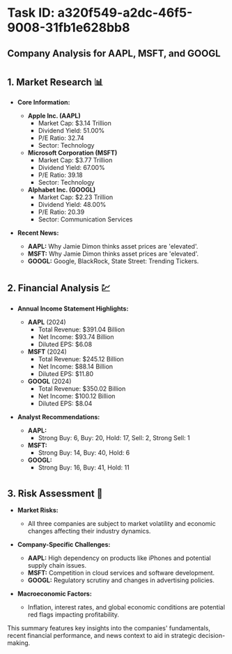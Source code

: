 # Task ID: a320f549-a2dc-46f5-9008-31fb1e628bb8

## Company Analysis for AAPL, MSFT, and GOOGL

#

## 1. Market Research 📊

- **Core Information:**
  - **Apple Inc. (AAPL)**
    - Market Cap: $3.14 Trillion
    - Dividend Yield: 51.00%
    - P/E Ratio: 32.74
    - Sector: Technology
  - **Microsoft Corporation (MSFT)**
    - Market Cap: $3.77 Trillion
    - Dividend Yield: 67.00%
    - P/E Ratio: 39.18
    - Sector: Technology
  - **Alphabet Inc. (GOOGL)**
    - Market Cap: $2.23 Trillion
    - Dividend Yield: 48.00%
    - P/E Ratio: 20.39
    - Sector: Communication Services

- **Recent News:**
  - **AAPL:** Why Jamie Dimon thinks asset prices are 'elevated'.
  - **MSFT:** Why Jamie Dimon thinks asset prices are 'elevated'.
  - **GOOGL:** Google, BlackRock, State Street: Trending Tickers.

#

## 2. Financial Analysis 💹

- **Annual Income Statement Highlights:**
  - **AAPL** (2024)
    - Total Revenue: $391.04 Billion
    - Net Income: $93.74 Billion
    - Diluted EPS: $6.08
  - **MSFT** (2024)
    - Total Revenue: $245.12 Billion
    - Net Income: $88.14 Billion
    - Diluted EPS: $11.80
  - **GOOGL** (2024)
    - Total Revenue: $350.02 Billion
    - Net Income: $100.12 Billion
    - Diluted EPS: $8.04

- **Analyst Recommendations:**
  - **AAPL:** 
    - Strong Buy: 6, Buy: 20, Hold: 17, Sell: 2, Strong Sell: 1
  - **MSFT:** 
    - Strong Buy: 14, Buy: 40, Hold: 6
  - **GOOGL:** 
    - Strong Buy: 16, Buy: 41, Hold: 11

#

## 3. Risk Assessment 🎯

- **Market Risks:**
  - All three companies are subject to market volatility and economic changes affecting their industry dynamics.

- **Company-Specific Challenges:**
  - **AAPL:** High dependency on products like iPhones and potential supply chain issues.
  - **MSFT:** Competition in cloud services and software development.
  - **GOOGL:** Regulatory scrutiny and changes in advertising policies.

- **Macroeconomic Factors:**
  - Inflation, interest rates, and global economic conditions are potential red flags impacting profitability.

This summary features key insights into the companies' fundamentals, recent financial performance, and news context to aid in strategic decision-making.
